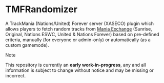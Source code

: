# TMFRandomizer
A TrackMania (Nations/United) Forever server (XASECO) plugin which allows players to fetch random tracks from [Mania Exchange](https://mania.exchange/) (Sunrise, Original, Nations ESWC, United & Nations Forever) based on pre-defined criteria, manually (for everyone or admin-only) or automatically (as a custom gamemode).

> [!NOTE]
> This repository is currently an **early work-in-progress**, any and all information is subject to change without notice and may be missing or incorrect.